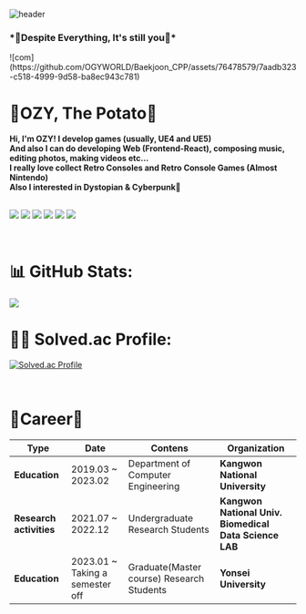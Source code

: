 ![header](https://capsule-render.vercel.app/api?type=soft&text=TRY%20SAY%20"HELLO%20OZY"&animation=twinkling&color=gradient)
  
<h3>*💖Despite Everything, It's still you💖*</h3>
![com](https://github.com/OGYWORLD/Baekjoon_CPP/assets/76478579/7aadb323-c518-4999-9d58-ba8ec943c781)

<br/>

# 🤔OZY, The Potato🤔
<b>Hi, I'm OZY! I develop games (usually, UE4 and UE5)<br>And also I can do developing Web (Frontend-React), composing music, editing photos, making videos etc...</b>
<br>
<b>I really love collect Retro Consoles and Retro Console Games (Almost Nintendo)<br>Also I interested in Dystopian & Cyberpunk🌃</b>
<br>
<br>

<img src="https://img.shields.io/badge/Unreal4-0E1128?style=for-the-badge&logo=unrealengine&logoColor=white"> <img src="https://img.shields.io/badge/Unreal5-0E1128?style=for-the-badge&logo=unrealengine&logoColor=white"> <img src="https://img.shields.io/badge/Unity-000000?style=for-the-badge&logo=unity&logoColor=white">
<img src="https://img.shields.io/badge/Figma-F24E1E?style=for-the-badge&logo=figma&logoColor=white"> <img src="https://img.shields.io/badge/Photoshop-31A8FF?style=for-the-badge&logo=adobephotoshop&logoColor=white"> <img src="https://img.shields.io/badge/React-61DAFB?style=for-the-badge&logo=react&logoColor=white">

<br>

# 📊 GitHub Stats:
![](https://github-readme-stats.vercel.app/api?username=ogyworld&theme=tokyonight&hide_border=false&include_all_commits=false&count_private=false)<br/>

# 👩‍💻 Solved.ac Profile:
[![Solved.ac Profile](http://mazassumnida.wtf/api/generate_badge?boj=ogy1004)](https://solved.ac/ogy1004/)

<br>

# 💫Career💫
| **Type**                | **Date**                       | **Contens**                               | **Organization**                                       |
|-------------------------|--------------------------------|-------------------------------------------|--------------------------------------------------------|
| **Education**           | 2019.03 ~ 2023.02                | Department of Computer Engineering        | **Kangwon National University**                        |
| **Research activities** | 2021.07 ~ 2022.12               | Undergraduate Research Students           | **Kangwon National Univ. Biomedical Data Science LAB** |
| **Education**           | 2023.01 ~ Taking a semester off | Graduate(Master course) Research Students | **Yonsei University**                                  |

<br>

